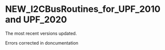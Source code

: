 # NEW_I2CBusRoutines_for_UPF_2010 and UPF_2020

The most recent versions updated.

Errors corrected in doncumentation
